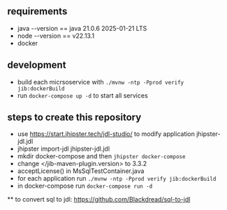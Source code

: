 

## requirements

- java --version == java 21.0.6 2025-01-21 LTS
- node --version == v22.13.1
- docker


## development

- build each micrsoservice with `./mvnw -ntp -Pprod verify jib:dockerBuild`
- run `docker-compose up -d` to start all services


## steps to create this repository

- use https://start.jhipster.tech/jdl-studio/ to modify application jhipster-jdl.jdl
- jhipster import-jdl jhipster-jdl.jdl
- mkdir docker-compose and then `jhipster docker-compose`
- change </jib-maven-plugin.version> to 3.3.2
- acceptLicense() in MsSqlTestContainer.java
- for each application run `./mvnw -ntp -Pprod verify jib:dockerBuild`
- in docker-compose run `docker-compose run -d`



** to convert sql to jdl: https://github.com/Blackdread/sql-to-jdl